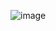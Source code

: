![image](https://github.com/nvmarzakov/SoftUni-HTML-and-CSS/assets/114495254/c0852f1d-d1f9-4380-a53b-7a1e4bebe569)

